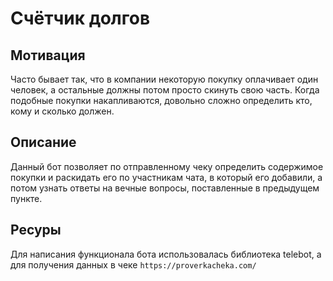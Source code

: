 # Счётчик долгов
## Мотивация
Часто бывает так, что в компании некоторую покупку оплачивает один человек, а остальные должны потом просто скинуть свою часть.
Когда подобные покупки накапливаются, довольно сложно определить кто, кому и сколько должен.
## Описание
Данный бот позволяет по отправленному чеку определить содержимое покупки и раскидать его по участникам чата, в который его добавили, а потом узнать ответы на вечные вопросы, поставленные в предыдущем пункте.
## Ресуры
Для написания функционала бота использовалась библиотека telebot, а для получения данных в чеке `https://proverkacheka.com/`
